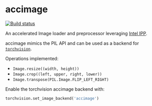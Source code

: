 # accimage

[![Build status](https://travis-ci.org/pytorch/accimage.svg?branch=master)](https://github.com/pytorch/accimage)

An accelerated Image loader and preprocessor leveraging [Intel
IPP](https://software.intel.com/en-us/intel-ipp).

accimage mimics the PIL API and can be used as a backend for
[`torchvision`](https://github.com/pytorch/vision).

Operations implemented:

- `Image.resize((width, height))`
- `Image.crop((left, upper, right, lower))`
- `Image.transpose(PIL.Image.FLIP_LEFT_RIGHT)`

Enable the torchvision accimage backend with:

```python
torchvision.set_image_backend('accimage')
```
